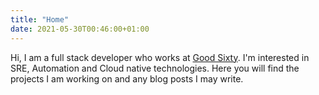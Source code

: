 ```yaml
---
title: "Home"
date: 2021-05-30T00:46:00+01:00
---
```

Hi, I am a full stack developer who works at [Good Sixty](https://goodsixty.co.uk). I'm interested in SRE, Automation and Cloud native technologies. Here you will find the projects I am working on and any blog posts I may write.